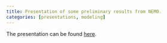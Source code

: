 ```yaml
---
title: Presentation of some preliminary results from NEMO.
categories: [presentations, modeling]
---
```


The presentation can be found [here](nemo1_presentation/nemo_preliminary_results.slides.html).

